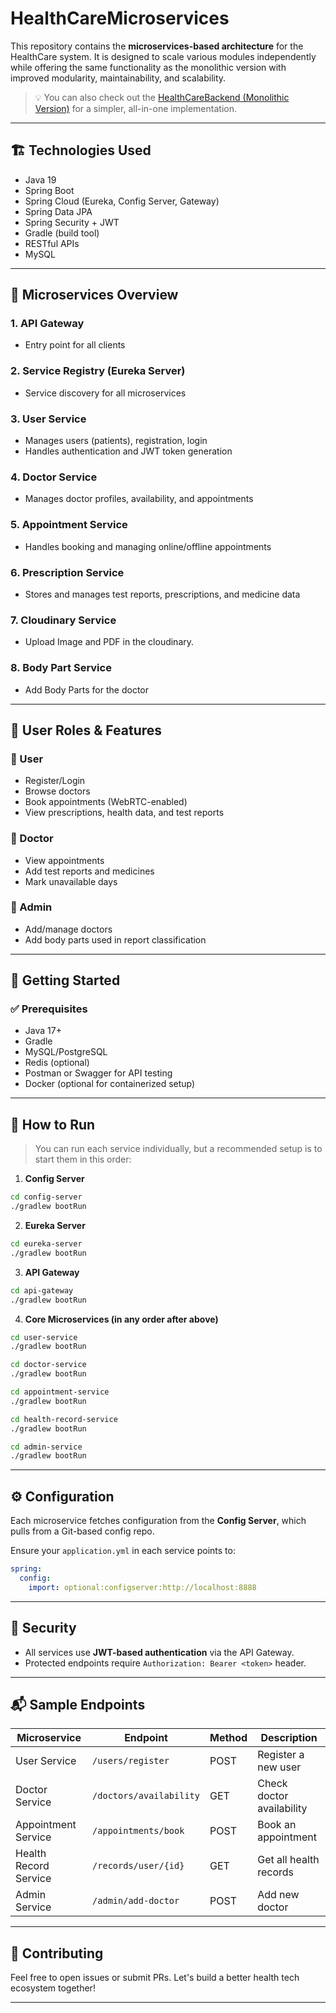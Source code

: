 
# HealthCareMicroservices

This repository contains the **microservices-based architecture** for the HealthCare system. It is designed to scale various modules independently while offering the same functionality as the monolithic version with improved modularity, maintainability, and scalability.

> 💡 You can also check out the [HealthCareBackend (Monolithic Version)](https://github.com/amanyara21/HealthCareBackend) for a simpler, all-in-one implementation.
---

## 🏗️ Technologies Used

- Java 19
- Spring Boot
- Spring Cloud (Eureka, Config Server, Gateway)
- Spring Data JPA
- Spring Security + JWT
- Gradle (build tool)
- RESTful APIs
- MySQL

---

## 🧩 Microservices Overview

### 1. **API Gateway**
- Entry point for all clients

### 2. **Service Registry (Eureka Server)**
- Service discovery for all microservices

### 3. **User Service**
- Manages users (patients), registration, login
- Handles authentication and JWT token generation

### 4. **Doctor Service**
- Manages doctor profiles, availability, and appointments

### 5. **Appointment Service**
- Handles booking and managing online/offline appointments

### 6. **Prescription Service**
- Stores and manages test reports, prescriptions, and medicine data

### 7. **Cloudinary Service**
- Upload Image and PDF in the cloudinary.

### 8. **Body Part Service**
- Add Body Parts for the doctor

---

## 👤 User Roles & Features

### 🔹 User
- Register/Login
- Browse doctors
- Book appointments (WebRTC-enabled)
- View prescriptions, health data, and test reports

### 🔹 Doctor
- View appointments
- Add test reports and medicines
- Mark unavailable days

### 🔹 Admin
- Add/manage doctors
- Add body parts used in report classification

---

## 🚀 Getting Started

### ✅ Prerequisites

- Java 17+
- Gradle
- MySQL/PostgreSQL
- Redis (optional)
- Postman or Swagger for API testing
- Docker (optional for containerized setup)

---

## 🧪 How to Run

> You can run each service individually, but a recommended setup is to start them in this order:

1. **Config Server**
```bash
cd config-server
./gradlew bootRun
````

2. **Eureka Server**

```bash
cd eureka-server
./gradlew bootRun
```

3. **API Gateway**

```bash
cd api-gateway
./gradlew bootRun
```

4. **Core Microservices (in any order after above)**

```bash
cd user-service
./gradlew bootRun

cd doctor-service
./gradlew bootRun

cd appointment-service
./gradlew bootRun

cd health-record-service
./gradlew bootRun

cd admin-service
./gradlew bootRun
```

---

## ⚙️ Configuration

Each microservice fetches configuration from the **Config Server**, which pulls from a Git-based config repo.

Ensure your `application.yml` in each service points to:

```yaml
spring:
  config:
    import: optional:configserver:http://localhost:8888
```

---

## 🔐 Security

* All services use **JWT-based authentication** via the API Gateway.
* Protected endpoints require `Authorization: Bearer <token>` header.

---

## 📬 Sample Endpoints

| Microservice          | Endpoint                | Method | Description               |
| --------------------- | ----------------------- | ------ | ------------------------- |
| User Service          | `/users/register`       | POST   | Register a new user       |
| Doctor Service        | `/doctors/availability` | GET    | Check doctor availability |
| Appointment Service   | `/appointments/book`    | POST   | Book an appointment       |
| Health Record Service | `/records/user/{id}`    | GET    | Get all health records    |
| Admin Service         | `/admin/add-doctor`     | POST   | Add new doctor            |

---




## 🤝 Contributing

Feel free to open issues or submit PRs. Let's build a better health tech ecosystem together!

---



